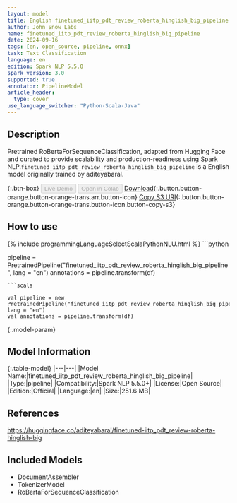```yaml
---
layout: model
title: English finetuned_iitp_pdt_review_roberta_hinglish_big_pipeline pipeline RoBertaForSequenceClassification from aditeyabaral
author: John Snow Labs
name: finetuned_iitp_pdt_review_roberta_hinglish_big_pipeline
date: 2024-09-16
tags: [en, open_source, pipeline, onnx]
task: Text Classification
language: en
edition: Spark NLP 5.5.0
spark_version: 3.0
supported: true
annotator: PipelineModel
article_header:
  type: cover
use_language_switcher: "Python-Scala-Java"
---
```


## Description

Pretrained RoBertaForSequenceClassification, adapted from Hugging Face and curated to provide scalability and production-readiness using Spark NLP.`finetuned_iitp_pdt_review_roberta_hinglish_big_pipeline` is a English model originally trained by aditeyabaral.

{:.btn-box}
<button class="button button-orange" disabled>Live Demo</button>
<button class="button button-orange" disabled>Open in Colab</button>
[Download](https://s3.amazonaws.com/auxdata.johnsnowlabs.com/public/models/finetuned_iitp_pdt_review_roberta_hinglish_big_pipeline_en_5.5.0_3.0_1726470859007.zip){:.button.button-orange.button-orange-trans.arr.button-icon}
[Copy S3 URI](s3://auxdata.johnsnowlabs.com/public/models/finetuned_iitp_pdt_review_roberta_hinglish_big_pipeline_en_5.5.0_3.0_1726470859007.zip){:.button.button-orange.button-orange-trans.button-icon.button-copy-s3}

## How to use



<div class="tabs-box" markdown="1">
{% include programmingLanguageSelectScalaPythonNLU.html %}
```python

pipeline = PretrainedPipeline("finetuned_iitp_pdt_review_roberta_hinglish_big_pipeline", lang = "en")
annotations =  pipeline.transform(df)   

```
```scala

val pipeline = new PretrainedPipeline("finetuned_iitp_pdt_review_roberta_hinglish_big_pipeline", lang = "en")
val annotations = pipeline.transform(df)

```
</div>

{:.model-param}
## Model Information

{:.table-model}
|---|---|
|Model Name:|finetuned_iitp_pdt_review_roberta_hinglish_big_pipeline|
|Type:|pipeline|
|Compatibility:|Spark NLP 5.5.0+|
|License:|Open Source|
|Edition:|Official|
|Language:|en|
|Size:|251.6 MB|

## References

https://huggingface.co/aditeyabaral/finetuned-iitp_pdt_review-roberta-hinglish-big

## Included Models

- DocumentAssembler
- TokenizerModel
- RoBertaForSequenceClassification